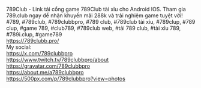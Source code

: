 <p>789Club - Link tải cổng game 789Club tài xỉu cho Android IOS. Tham gia 789.club ngay để nhận khuyến mãi 288k và trải nghiệm game tuyệt vời!<br>#789, #789club, #789clubbpro, #789 club, #789club tài xỉu, #789clup, #789 clup, #game 789, #club789, #789club web, #tải 789 club, #tài xỉu 789, #789i.clup, #game789<br>
<a href="https://789clubb.pro/">https://789clubb.pro/</a>&nbsp;<br>My social:<br>
<a href="https://x.com/789clubbpro">https://x.com/789clubbpro</a>&nbsp;<br>
<a href="https://www.twitch.tv/789clubbpro/about">https://www.twitch.tv/789clubbpro/about</a>&nbsp;<br>
<a href="https://gravatar.com/789clubbpro">https://gravatar.com/789clubbpro</a>&nbsp;<br>
<a href="https://about.me/a789clubbpro">https://about.me/a789clubbpro</a>&nbsp;<br>
<a href="https://500px.com/p/789clubbpro?view=photos">https://500px.com/p/789clubbpro?view=photos</a>
</p>